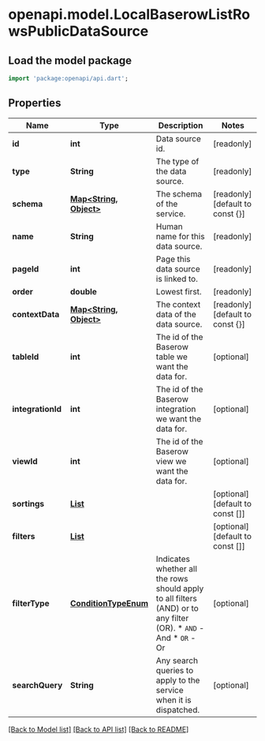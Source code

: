 # openapi.model.LocalBaserowListRowsPublicDataSource

## Load the model package
```dart
import 'package:openapi/api.dart';
```

## Properties
Name | Type | Description | Notes
------------ | ------------- | ------------- | -------------
**id** | **int** | Data source id. | [readonly] 
**type** | **String** | The type of the data source. | [readonly] 
**schema** | [**Map<String, Object>**](Object.md) | The schema of the service. | [readonly] [default to const {}]
**name** | **String** | Human name for this data source. | [readonly] 
**pageId** | **int** | Page this data source is linked to. | [readonly] 
**order** | **double** | Lowest first. | [readonly] 
**contextData** | [**Map<String, Object>**](Object.md) | The context data of the data source. | [readonly] [default to const {}]
**tableId** | **int** | The id of the Baserow table we want the data for. | [optional] 
**integrationId** | **int** | The id of the Baserow integration we want the data for. | [optional] 
**viewId** | **int** | The id of the Baserow view we want the data for. | [optional] 
**sortings** | [**List<LocalBaserowTableServiceSort>**](LocalBaserowTableServiceSort.md) |  | [optional] [default to const []]
**filters** | [**List<LocalBaserowTableServiceFilter>**](LocalBaserowTableServiceFilter.md) |  | [optional] [default to const []]
**filterType** | [**ConditionTypeEnum**](ConditionTypeEnum.md) | Indicates whether all the rows should apply to all filters (AND) or to any filter (OR).  * `AND` - And * `OR` - Or | [optional] 
**searchQuery** | **String** | Any search queries to apply to the service when it is dispatched. | [optional] 

[[Back to Model list]](../README.md#documentation-for-models) [[Back to API list]](../README.md#documentation-for-api-endpoints) [[Back to README]](../README.md)


